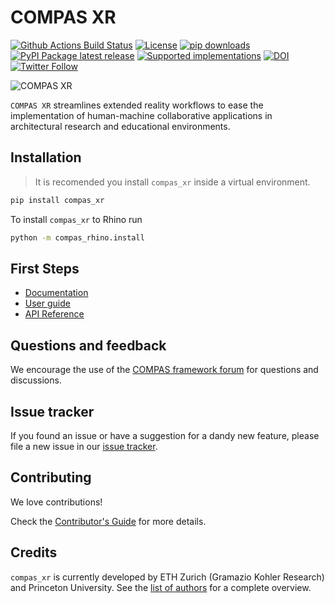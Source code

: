 # COMPAS XR

[![Github Actions Build Status](https://github.com/gramaziokohler/compas_xr/workflows/build/badge.svg)](https://github.com/gramaziokohler/compas_xr/actions)
[![License](https://img.shields.io/github/license/gramaziokohler/compas_xr.svg)](https://pypi.python.org/pypi/compas_xr)
[![pip downloads](https://img.shields.io/pypi/dm/compas_xr)](https://pypi.python.org/project/compas_xr)
[![PyPI Package latest release](https://img.shields.io/pypi/v/compas_xr.svg)](https://pypi.python.org/pypi/compas_xr)
[![Supported implementations](https://img.shields.io/pypi/implementation/compas_xr.svg)](https://pypi.python.org/pypi/compas_xr)
[![DOI](https://zenodo.org/badge/247674503.svg)](https://zenodo.org/doi/10.5281/zenodo.12514526)
[![Twitter Follow](https://img.shields.io/twitter/follow/compas_dev?style=social)](https://twitter.com/compas_dev)

![COMPAS XR](https://raw.githubusercontent.com/gramaziokohler/compas_xr/main/docs/_images/compas_xr_lead_image.png)

`COMPAS XR` streamlines extended reality workflows to ease the implementation of human-machine collaborative applications in architectural research and educational environments.

## Installation

> It is recomended you install `compas_xr` inside a virtual environment.

```bash
pip install compas_xr
```

To install `compas_xr` to Rhino run

```bash
python -m compas_rhino.install
```

## First Steps

* [Documentation](https://gramaziokohler.github.io/compas_xr/)
* [User guide](https://gramaziokohler.github.io/compas_xr/latest/userguide.html)
* [API Reference](https://gramaziokohler.github.io/compas_xr/latest/api.html)

## Questions and feedback

We encourage the use of the [COMPAS framework forum](https://forum.compas-framework.org/)
for questions and discussions.

## Issue tracker

If you found an issue or have a suggestion for a dandy new feature, please file a new issue in our [issue tracker](https://github.com/gramaziokohler/compas_xr/issues).

## Contributing

We love contributions!

Check the [Contributor's Guide](https://github.com/gramaziokohler/compas_xr/blob/main/CONTRIBUTING.md)
for more details.

## Credits

`compas_xr` is currently developed by ETH Zurich (Gramazio Kohler Research) and Princeton University. See the [list of authors](https://github.com/gramaziokohler/compas_xr/blob/main/AUTHORS.md) for a complete overview.
